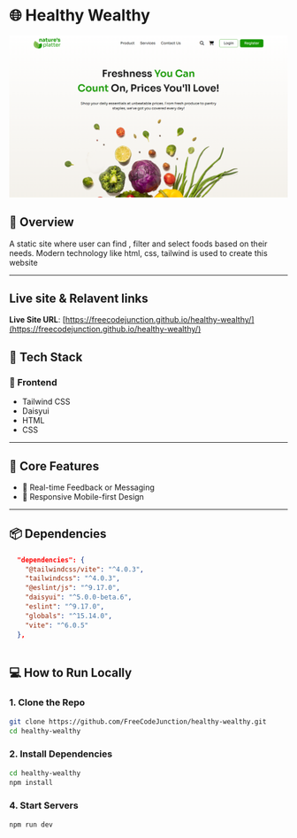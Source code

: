 # 🌐 Healthy Wealthy

![Healthy Wealthy](./healthy-wealthy.png)

## 🧾 Overview

A static site where user can find , filter and select foods based on their needs.  Modern technology like html, css, tailwind is used to create this website

---

## Live site & Relavent links

**Live Site URL**: [https://freecodejunction.github.io/healthy-wealthy/](https://freecodejunction.github.io/healthy-wealthy/)



## 🚀 Tech Stack

### 🔹 Frontend
- Tailwind CSS
- Daisyui
- HTML
- CSS



---

## 🔑 Core Features
- 💬 Real-time Feedback or Messaging
- 📱 Responsive Mobile-first Design

---

## 📦 Dependencies

```json
  "dependencies": {
    "@tailwindcss/vite": "^4.0.3",
    "tailwindcss": "^4.0.3",
    "@eslint/js": "^9.17.0",
    "daisyui": "^5.0.0-beta.6",
    "eslint": "^9.17.0",
    "globals": "^15.14.0",
    "vite": "^6.0.5"
  },
  
```

## 💻 How to Run Locally

### 1. Clone the Repo

```bash
git clone https://github.com/FreeCodeJunction/healthy-wealthy.git
cd healthy-wealthy
```

### 2. Install Dependencies

```bash
cd healthy-wealthy
npm install
```



### 4. Start Servers

```bash
npm run dev
```

